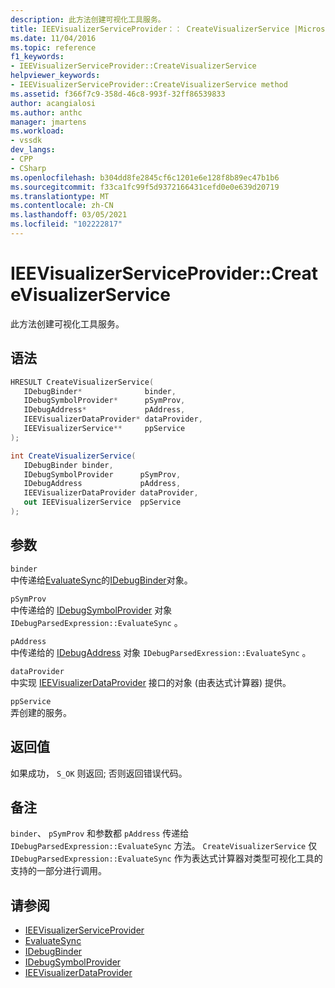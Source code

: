 ```yaml
---
description: 此方法创建可视化工具服务。
title: IEEVisualizerServiceProvider：： CreateVisualizerService |Microsoft Docs
ms.date: 11/04/2016
ms.topic: reference
f1_keywords:
- IEEVisualizerServiceProvider::CreateVisualizerService
helpviewer_keywords:
- IEEVisualizerServiceProvider::CreateVisualizerService method
ms.assetid: f366f7c9-358d-46c8-993f-32ff86539833
author: acangialosi
ms.author: anthc
manager: jmartens
ms.workload:
- vssdk
dev_langs:
- CPP
- CSharp
ms.openlocfilehash: b304dd8fe2845cf6c1201e6e128f8b89ec47b1b6
ms.sourcegitcommit: f33ca1fc99f5d9372166431cefd0e0e639d20719
ms.translationtype: MT
ms.contentlocale: zh-CN
ms.lasthandoff: 03/05/2021
ms.locfileid: "102222817"
---
```

# <a name="ieevisualizerserviceprovidercreatevisualizerservice"></a>IEEVisualizerServiceProvider::CreateVisualizerService
此方法创建可视化工具服务。

## <a name="syntax"></a>语法

```cpp
HRESULT CreateVisualizerService(
   IDebugBinder*              binder,
   IDebugSymbolProvider*      pSymProv,
   IDebugAddress*             pAddress,
   IEEVisualizerDataProvider* dataProvider,
   IEEVisualizerService**     ppService
);
```

```csharp
int CreateVisualizerService(
   IDebugBinder binder,
   IDebugSymbolProvider      pSymProv,
   IDebugAddress             pAddress,
   IEEVisualizerDataProvider dataProvider,
   out IEEVisualizerService  ppService
);
```

## <a name="parameters"></a>参数
`binder`\
中传递给[EvaluateSync](../../../extensibility/debugger/reference/idebugparsedexpression-evaluatesync.md)的[IDebugBinder](../../../extensibility/debugger/reference/idebugbinder.md)对象。

`pSymProv`\
中传递给的 [IDebugSymbolProvider](../../../extensibility/debugger/reference/idebugsymbolprovider.md) 对象 `IDebugParsedExpression::EvaluateSync` 。

`pAddress`\
中传递给的 [IDebugAddress](../../../extensibility/debugger/reference/idebugaddress.md) 对象 `IDebugParsedExression::EvaluateSync` 。

`dataProvider`\
中实现 [IEEVisualizerDataProvider](../../../extensibility/debugger/reference/ieevisualizerdataprovider.md) 接口的对象 (由表达式计算器) 提供。

`ppService`\
弄创建的服务。

## <a name="return-value"></a>返回值
 如果成功， `S_OK` 则返回; 否则返回错误代码。

## <a name="remarks"></a>备注
 `binder`、 `pSymProv` 和参数都 `pAddress` 传递给 `IDebugParsedExpression::EvaluateSync` 方法。 `CreateVisualizerService` 仅 `IDebugParsedExpression::EvaluateSync` 作为表达式计算器对类型可视化工具的支持的一部分进行调用。

## <a name="see-also"></a>请参阅
- [IEEVisualizerServiceProvider](../../../extensibility/debugger/reference/ieevisualizerserviceprovider.md)
- [EvaluateSync](../../../extensibility/debugger/reference/idebugparsedexpression-evaluatesync.md)
- [IDebugBinder](../../../extensibility/debugger/reference/idebugbinder.md)
- [IDebugSymbolProvider](../../../extensibility/debugger/reference/idebugsymbolprovider.md)
- [IEEVisualizerDataProvider](../../../extensibility/debugger/reference/ieevisualizerdataprovider.md)
